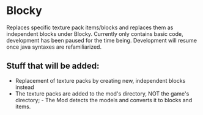 # Blocky
Replaces specific texture pack items/blocks and replaces them as independent blocks under Blocky. Currently only contains basic code, development has been paused for the time being. Development will resume once java syntaxes are refamiliarized. 

## Stuff that will be added:
-  Replacement of texture packs by creating new, independent blocks instead
  -  The texture packs are added to the mod's directory, NOT the game's directory;
    -  The Mod detects the models and converts it to blocks and items.
